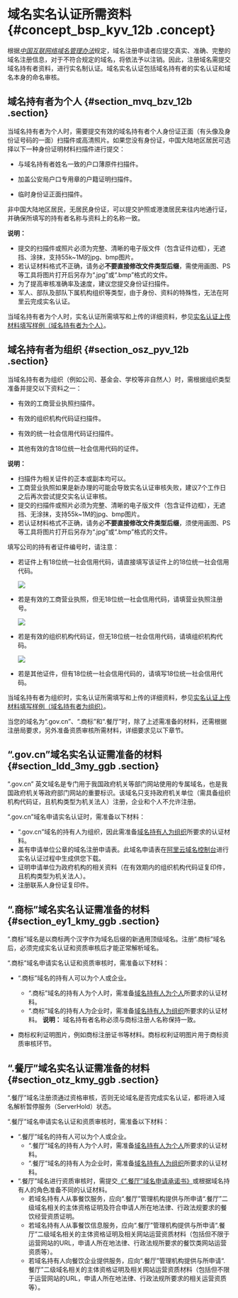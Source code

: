 # 域名实名认证所需资料 {#concept_bsp_kyv_12b .concept}

根据[*中国互联网络域名管理办法*](http://www.miit.gov.cn/n1146295/n1146557/n1146624/c3554612/content.html)规定，域名注册申请者应提交真实、准确、完整的域名注册信息，对于不符合规定的域名，将依法予以注销。因此，注册域名需提交域名持有者资料，进行实名制认证。域名实名认证包括域名持有者的实名认证和域名本身的命名审核。

## 域名持有者为个人 {#section_mvq_bzv_12b .section}

当域名持有者为个人时，需要提交有效的域名持有者个人身份证正面（有头像及身份证号码的一面）扫描件或高清照片。如果您没有身份证，中国大陆地区居民可选择以下一种身份证明材料扫描件进行提交：

-   与域名持有者姓名一致的户口薄原件扫描件。

-   加盖公安局户口专用章的户籍证明扫描件。

-   临时身份证正面扫描件。


非中国大陆地区居民，无居民身份证，可以提交护照或港澳居民来往内地通行证，并确保所填写的持有者名称与资料上的名称一致。

**说明：** 

-   提交的扫描件或照片必须为完整、清晰的电子版文件（包含证件边框），无遮挡、涂抹，支持55k~1M的jpg、bmp图片。
-   若认证材料格式不正确，请务必**不要直接修改文件类型后缀**，需使用画图、PS等工具将图片打开后另存为“.jpg”或“.bmp”格式的文件。
-   为了提高审核准确率及速度，建议您提交身份证扫描件。
-   军人、部队及部队下属机构组织等类型，由于身份、资料的特殊性，无法在阿里云完成实名认证。

当域名持有者为个人时，实名认证所需填写和上传的详细资料，参见[实名认证上传材料填写样例（域名持有者为个人）](cn.zh-CN/域名实名认证/实名认证上传材料填写样例/实名认证上传材料填写样例（域名持有者为个人）.md#)。

## 域名持有者为组织 {#section_osz_pyv_12b .section}

当域名持有者为组织（例如公司、基金会、学校等非自然人）时，需根据组织类型准备并提交以下资料之一：

-   有效的工商营业执照扫描件。

-   有效的组织机构代码证扫描件。

-   有效的统一社会信用代码证扫描件。

-   其他有效的含18位统一社会信用代码的证件。


**说明：** 

-   扫描件为相关证件的正本或副本均可以。
-   工商营业执照如果是新办理的可能会导致实名认证审核失败，建议7个工作日之后再次尝试提交实名认证审核。
-   提交的扫描件或照片必须为完整、清晰的电子版文件（包含证件边框），无遮挡、无涂抹，支持55k~1M的jpg、bmp图片。
-   若认证材料格式不正确，请务必**不要直接修改文件类型后缀**，须使用画图、PS等工具将图片打开后另存为“.jpg”或“.bmp”格式的文件。

填写公司的持有者证件编号时，请注意：

-   若证件上有18位统一社会信用代码，请直接填写该证件上的18位统一社会信用代码。

    ![](http://static-aliyun-doc.oss-cn-hangzhou.aliyuncs.com/assets/img/14318/155201299337821_zh-CN.png)

-   若是有效的工商营业执照，但无18位统一社会信用代码，请填营业执照注册号。

    ![](http://static-aliyun-doc.oss-cn-hangzhou.aliyuncs.com/assets/img/14318/155201299337822_zh-CN.png)

-   若是有效的组织机构代码证，但无18位统一社会信用代码，请填组织机构代码。

    ![](http://static-aliyun-doc.oss-cn-hangzhou.aliyuncs.com/assets/img/14318/155201299337823_zh-CN.png)

-   若是其他证件，但有18位统一社会信用代码的，请填写18位统一社会信用代码。


当域名持有者为组织时，实名认证所需填写和上传的详细资料，参见[实名认证上传材料填写样例（域名持有者为组织）](cn.zh-CN/域名实名认证/实名认证上传材料填写样例/实名认证上传材料填写样例（域名持有者为组织）.md#)。

当您的域名为“.gov.cn”、“.商标”和“.餐厅”时，除了上述需准备的材料，还需根据注册局要求，另外准备资质审核所需材料，详细要求见以下章节。

## “.gov.cn”域名实名认证需准备的材料 {#section_ldd_3my_ggb .section}

“.gov.cn” 英文域名是专门用于我国政府机关等部门网站使用的专属域名，也是我国政府机关等政府部门网站的重要标识。该域名只支持政府机关单位（需具备组织机构代码证，且机构类型为机关法人）注册，企业和个人不允许注册。

“.gov.cn”域名申请实名认证时，需准备以下材料：

-   “.gov.cn”域名的持有人为组织，因此需准备[域名持有人为组织](#)所要求的认证材料。
-   盖有申请单位公章的域名注册申请表。此域名申请表在[阿里云域名控制台](https://netcn.console.aliyun.com/core/domain/list)进行实名认证过程中生成供您下载。
-   证明申请单位为政府机构的相关资料（在有效期内的组织机构代码证复印件，且机构类型为机关法人）。
-   注册联系人身份证复印件。

## “.商标”域名实名认证需准备的材料 {#section_ey1_kmy_ggb .section}

“.商标”域名是以商标两个汉字作为域名后缀的新通用顶级域名。注册“.商标”域名后，必须完成实名认证和资质审核后才能正常解析域名。

“.商标”域名申请实名认证和资质审核时，需准备以下材料：

-   “.商标”域名的持有人可以为个人或企业。

    -   “.商标”域名的持有人为个人时，需准备[域名持有人为个人](#)所要求的认证材料。
    -   “.商标”域名的持有人为企业时，需准备[域名持有人为组织](#)所要求的认证材料。
    **说明：** 域名持有者名称必须与商标注册人名称保持一致。

-   商标权利证明图片，例如商标注册证书等材料。商标权利证明图片用于商标资质审核环节。

## “.餐厅”域名实名认证需准备的材料 {#section_otz_kmy_ggb .section}

“.餐厅”域名注册须通过资格审核，否则无论域名是否完成实名认证，都将进入域名解析暂停服务（ServerHold）状态。

“.餐厅”域名申请实名认证和资质审核时，需准备以下材料：

-   “.餐厅”域名的持有人可以为个人或企业。
    -   “.餐厅”域名的持有人为个人时，需准备[域名持有人为个人](#)所要求的认证材料。
    -   “.餐厅”域名的持有人为企业时，需准备[域名持有人为组织](#)所要求的认证材料。
-   “.餐厅”域名进行资质审核时，需提交[《“.餐厅”域名申请承诺书》](https://files.alicdn.com/tpsservice/2eda029ef45f9bd05e88909ba3920bb2.pdf)或根据域名持有人的角色准备不同的认证材料。
    -   若域名持有人从事餐饮服务，应向“.餐厅”管理机构提供与所申请“.餐厅”二级域名相关的主体资格证明及符合申请人所在地法律、行政法规要求的餐饮经营资质证明。
    -   若域名持有人从事餐饮信息服务，应向“.餐厅”管理机构提供与所申请“.餐厅”二级域名相关的主体资格证明及相关网站运营资质材料（包括但不限于运营网站的URL，申请人所在地法律、行政法规所要求的餐饮类网站运营资质等）。
    -   若域名持有人向餐饮企业提供服务，应向“.餐厅”管理机构提供与所申请“.餐厅”二级域名相关的主体资格证明及相关网站运营资质材料（包括但不限于运营网站的URL，申请人所在地法律、行政法规所要求的相关运营资质等）。

